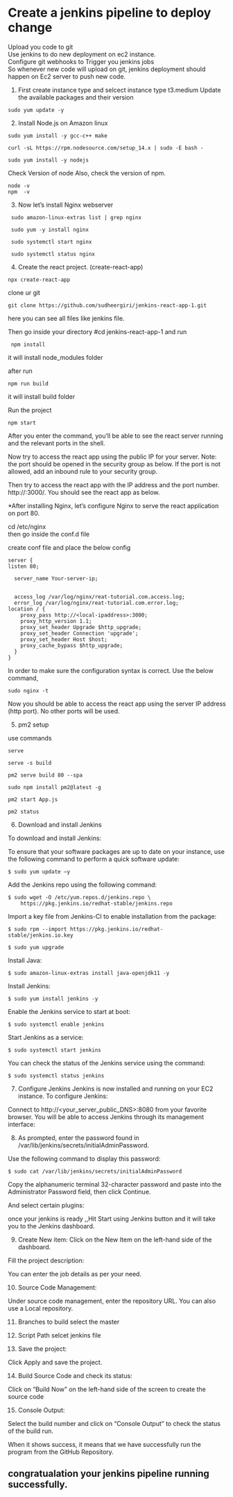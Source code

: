 
# Create a jenkins pipeline to deploy change

Upload you code to git  
Use jenkins to do new deployment on ec2 instance.  
Configure git webhooks  to Trigger you jenkins jobs  
So whenever new code will upload on git, jenkins deployment should happen on Ec2 server to push new code.

1) First create instance type and selcect instance type t3.medium
Update the available packages and their version 
```
sudo yum update -y
```
2) Install Node.js on Amazon linux
```
sudo yum install -y gcc-c++ make

curl -sL https://rpm.nodesource.com/setup_14.x | sudo -E bash - 

sudo yum install -y nodejs 
```
Check Version of node Also, check the version of npm.
```
node -v  
npm  -v
```
3) Now let’s install Nginx webserver
```
 sudo amazon-linux-extras list | grep nginx
 
 sudo yum -y install nginx
 
 sudo systemctl start nginx

 sudo systemctl status nginx
```
 4) Create the react project. (create-react-app)
```
npx create-react-app
```
 clone ur git  
```
git clone https://github.com/sudheergiri/jenkins-react-app-1.git
```
here you can see all files like jenkins file.

Then go inside your directory  #cd jenkins-react-app-1
and run
```  
 npm install
 ```
   it will install node_modules folder

after run
```  
npm run build
```
 it will install build folder  

Run the project
```
npm start
```
After you enter the command, you’ll be able to see the react server running and the relevant ports in the shell.

Now try to access the react app using the public IP for your server. Note: the port should be opened in the security group as below. If the port is not allowed, add an inbound rule to your security group.

Then try to access the react app with the IP address and the port number. http://<IP-address>:3000/. You should see the react app as below.

*After installing Nginx, let’s configure Nginx to serve the react application on port 80.

cd /etc/nginx      
then go inside the conf.d file 

create conf file and place the below config
```
server {                                                                 
listen 80;                                                               
                                                                         
  server_name Your-server-ip;                                             
                                                                         
                                                                         
  access_log /var/log/nginx/reat-tutorial.com.access.log;                
  error_log /var/log/nginx/reat-tutorial.com.error.log;                  
location / {                                                             
    proxy_pass http://<local-ipaddress>:3000;                                 
    proxy_http_version 1.1;                                              
    proxy_set_header Upgrade $http_upgrade;                              
    proxy_set_header Connection 'upgrade';                               
    proxy_set_header Host $host;                                         
    proxy_cache_bypass $http_upgrade;                                    
  }                                                                      
}
```
In order to make sure the configuration syntax is correct. Use the below command,
```
sudo nginx -t 
```
Now you should be able to access the react app using the server IP address (http port). No other ports will be used.

5) pm2 setup

use commands 
```
serve 

serve -s build

pm2 serve build 80 --spa

sudo npm install pm2@latest -g

pm2 start App.js

pm2 status 
```
6) Download and install Jenkins

To download and install Jenkins:

To ensure that your software packages are up to date on your instance, use the following command to perform a quick software update:
```
$ sudo yum update –y
```
Add the Jenkins repo using the following command:
```
$ sudo wget -O /etc/yum.repos.d/jenkins.repo \
    https://pkg.jenkins.io/redhat-stable/jenkins.repo
```
Import a key file from Jenkins-CI to enable installation from the package:
```
$ sudo rpm --import https://pkg.jenkins.io/redhat-stable/jenkins.io.key

$ sudo yum upgrade
```
Install Java:
```
$ sudo amazon-linux-extras install java-openjdk11 -y
```
Install Jenkins:
```
$ sudo yum install jenkins -y
```
Enable the Jenkins service to start at boot:
```
$ sudo systemctl enable jenkins
```
Start Jenkins as a service:
```
$ sudo systemctl start jenkins
```
You can check the status of the Jenkins service using the command:
```
$ sudo systemctl status jenkins
```
7) Configure Jenkins
Jenkins is now installed and running on your EC2 instance. To configure Jenkins:

Connect to http://<your_server_public_DNS>:8080 from your favorite browser. You will be able to access Jenkins through its management interface:

8) As prompted, enter the password found in /var/lib/jenkins/secrets/initialAdminPassword.

Use the following command to display this password:
```
$ sudo cat /var/lib/jenkins/secrets/initialAdminPassword
```
Copy the alphanumeric terminal 32-character password and paste into the Administrator Password field, then click Continue. 

And select certain plugins:

once your jenkins is ready  ,,Hit Start using Jenkins button and it will take you to the Jenkins dashboard. 

9) Create New item: Click on the New Item on the left-hand side of the dashboard.

 Fill the project description: 

You can enter the job details as per your need.    

10) Source Code Management: 

Under source code management, enter the repository URL.
You can also use a Local repository. 

11) Branches to build select the master

12) Script Path   selcet jenkins file 

13) Save the project: 

Click Apply and save the project. 

14) Build Source Code and check its status: 

Click on “Build Now” on the left-hand side of the screen to create the source code

15) Console Output: 

Select the build number and click on “Console Output” to check the status of the build run. 

When it shows success, it means that we have successfully run the program from the GitHub Repository. 

congratualation your jenkins pipeline running successfully.
-
